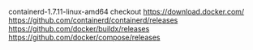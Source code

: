 containerd-1.7.11-linux-amd64
checkout https://download.docker.com/ https://github.com/containerd/containerd/releases https://github.com/docker/buildx/releases https://github.com/docker/compose/releases